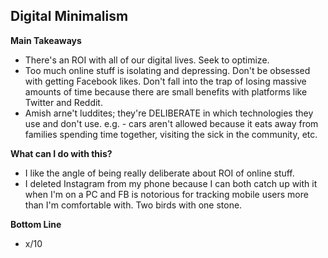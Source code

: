 
## Digital Minimalism

**Main Takeaways**
- There's an ROI with all of our digital lives. Seek to optimize.
- Too much online stuff is isolating and depressing. Don't be obsessed with getting Facebook likes. Don't fall into the trap of losing massive amounts of time because there are small benefits with platforms like Twitter and Reddit.
- Amish arne't luddites; they're DELIBERATE in which technologies they use and don't use. e.g. - cars aren't allowed because it eats away from families spending time together, visiting the sick in the community, etc.

**What can I do with this?**
- I like the angle of being really deliberate about ROI of online stuff.
- I deleted Instagram from my phone because I can both catch up with it when I'm on a PC and FB is notorious for tracking mobile users more than I'm comfortable with. Two birds with one stone.

**Bottom Line**
- x/10
<!--stackedit_data:
eyJoaXN0b3J5IjpbLTEzMDAzNjMzNTIsMTc2ODE3OTQ4NV19
-->